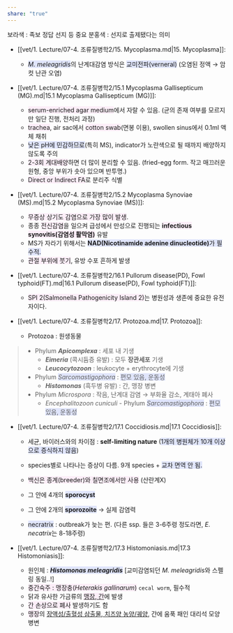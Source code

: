 ```yaml
---
share: "true"
---
```

보라색 : 족보 정답 선지 등 중요
분홍색 : 선지로 출제됐다는 의미
- [[vet/1. Lecture/07-4. 조류질병학2/15. Mycoplasma.md|15. Mycoplasma]]: 
    - <i><span style="background:#e0e5fc">M. meleagridis</span></i>의 난계대감염 방식은 <span style="background:#e0e5fc">교미전파(verneral)</span> (오염된 정액 → 암컷 난관 오염)

- [[vet/1. Lecture/07-4. 조류질병학2/15.1 Mycoplasma Gallisepticum (MG).md|15.1 Mycoplasma Gallisepticum (MG)]]: 
    - <span style="background:#fceef8">serum-enriched agar medium</span>에서 자랄 수 있음. (균의 존재 여부를 모르지만 일단 진행, 전처리 과정)
    - <span style="background:#fceef8">trachea</span>, air sac에서 <span style="background:#fceef8">cotton swab</span>(면봉 이용), swollen sinus에서 0.1ml 액체 채취
    - <span style="background:#e0e5fc">낮은 pH에 민감하므로</span>(특히 MS), indicator가 노란색으로 될 때까지 배양하지 않도록 주의
    - <span style="background:#fceef8">2-3회 계대배양</span>하면 더 많이 분리할 수 있음. (fried-egg form. 작고 매끄러운 원형, 중앙 부위가 솟아 있으며 반투명.)
    - <span style="background:#fceef8">Direct or Indirect FA</span>로 분리주 식별

- [[vet/1. Lecture/07-4. 조류질병학2/15.2 Mycoplasma Synoviae (MS).md|15.2 Mycoplasma Synoviae (MS)]]: 
    - <span style="background:#fceef8">무증상 상기도 감염으로 가장 많이 발생</span>.
    - 종종 <span style="background:#fceef8">전신감염</span>을 일으켜 급성에서 만성으로 진행되는 <span style="background:#fceef8"><b>infectious synovitis(감염성 활막염)</b></span> 유발
    - MS가 자라기 위해서는 <span style="background:#e0e5fc"><b>NAD(Nicotinamide adenine dinucleotide)</b>가 필수적.</span>
    - <span style="background:#fceef8">관절 부위에 붓기</span>, 유방 수포 흔하게 발생

- [[vet/1. Lecture/07-4. 조류질병학2/16.1 Pullorum disease(PD), Fowl typhoid(FT).md|16.1 Pullorum disease(PD), Fowl typhoid(FT)]]: 
    - <span style="background:#fceef8">SPI 2(Salmonella Pathogenicity Island 2)</span>는 병원성과 생존에 중요한 유전자이다.

- [[vet/1. Lecture/07-4. 조류질병학2/17. Protozoa.md|17. Protozoa]]: 
    - Protozoa : 원생동물
>- Phylum ***Apicomplexa*** : 세포 내 기생
>	- ***Eimeria*** (콕시듐증 유발) : 모두 **장관세포** 기생
>	- ***Leucocytozoon*** : leukocyte + erythrocyte에 기생
>- Phylum <i><span style="background:#e0e5fc">Sarcomastigophora</span></i> : <span style="background:#e0e5fc">편모 있음, 운동성</span>
>	- ***Histomonas*** (흑두병 유발) : 간, 맹장 병변
>- Phylum *Microspora* : 작음, 난계대 감염 → 부화율 감소, 계태아 폐사
>	- *Encephalitozoon cuniculi*
    - Phylum <i><span style="background:#e0e5fc">Sarcomastigophora</span></i> : <span style="background:#e0e5fc">편모 있음, 운동성</span>

- [[vet/1. Lecture/07-4. 조류질병학2/17.1 Coccidiosis.md|17.1 Coccidiosis]]: 
    - 세균, 바이러스와의 차이점 : **self-limiting nature** (<span style="background:#e0e5fc">1개의 병원체가 10개 이상으로 증식하지 않음</span>)
    - species별로 나타나는 증상이 다름. 9개 species + <span style="background:#e0e5fc">교차 면역 안 됨. </span>
    - <span style="background:#fceef8">백신은 종계(breeder)와 칠면조에서만 사용</span> (산란계X)
    - 그 안에 4개의 <b><span style="background:#e0e5fc">sporocyst</span></b>
    - 그 안에 2개의 <b><span style="background:#e0e5fc">sporozoite</span></b> → 실제 감염력

    - <span style="background:#e0e5fc">necratrix</span> : outbreak가 늦는 편. (다른 ssp. 들은 3-6주령 정도라면, *E. necatrix*는 8-18주령)

- [[vet/1. Lecture/07-4. 조류질병학2/17.3 Histomoniasis.md|17.3 Histomoniasis]]: 
    - 원인체 : <b><i><span style="background:#e0e5fc">Histomonas meleagridis</span></i></b> [교미감염되던 <i>M. meleagridis</i>와 스펠링 동일..!]
    - <span style="background:#fceef8">중간숙주 : 맹장충(<i>Heterakis gallinarum</i>)</span> `cecal worm`, 필수적
    - 닭과 유사한 가금류의 <span style="background:#fceef8"><u>맹장, 간</u></span>에 발생
    - <span style="background:#fceef8">간 손상으로 폐사</span> 발생하기도 함
    - <span style="background:#fceef8">맹장</span>의 <u>장액성/출혈성 삼출물, 치즈양 농양/궤양</u>, 간에 움푹 패인 대리석 모양 병변


